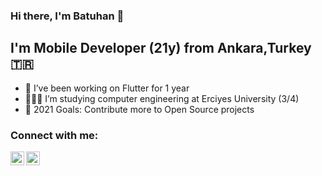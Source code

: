 ### Hi there, I'm Batuhan 👋


## I'm Mobile Developer (21y) from Ankara,Turkey 🇹🇷

- 💙 I’ve been working on Flutter for 1 year
- 👩🏻‍💻 I’m studying computer engineering at Erciyes University (3/4)
- 🥅 2021 Goals: Contribute more to Open Source projects

### Connect with me:

[<img align="left" alt="codeSTACKr | LinkedIn" width="22px" src="https://cdn.jsdelivr.net/npm/simple-icons@v3/icons/linkedin.svg" />][linkedin]
[<img align="left" alt="codeSTACKr | Instagram" width="22px" src="https://cdn.jsdelivr.net/npm/simple-icons@v3/icons/instagram.svg" />][instagram]



[instagram]: https://www.instagram.com/ttarumar
[linkedin]: https://www.linkedin.com/in/ttarumar
